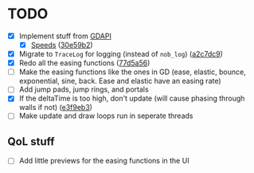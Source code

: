 
# TODO

- [x] Implement stuff from [GDAPI](https://github.com/Rekkonnect/GDAPI/tree/master/GDAPI/GDAPI/Information/GeometryDash)
  - [x] [Speeds](https://github.com/Rekkonnect/GDAPI/blob/master/GDAPI/GDAPI/Information/GeometryDash/Speeds.cs) ([30e59b2](https://github.com/gstaaij/geometryfoss/commit/30e59b21d046810c813d2a1b337419a691bcf11a))
- [x] Migrate to `TraceLog` for logging (instead of `nob_log`) ([a2c7dc9](https://github.com/gstaaij/geometryfoss/commit/a2c7dc98b2d1f49c7de5e583345c6bfe2ca0c9ef))
- [x] Redo all the easing functions ([77d5a56](https://github.com/gstaaij/geometryfoss/commit/77d5a567de17e3dce496d1a17e2d79d3d2b19aa1))
- [ ] Make the easing functions like the ones in GD (ease, elastic, bounce, exponential, sine, back. Ease and elastic have an easing rate)
- [ ] Add jump pads, jump rings, and portals
- [x] If the deltaTime is too high, don't update (will cause phasing through walls if not) ([e3f9eb3](https://github.com/gstaaij/geometryfoss/commit/e3f9eb369315e5b61cb2e5bbb26de1ce17afa1ba))
- [ ] Make update and draw loops run in seperate threads

## QoL stuff

- [ ] Add little previews for the easing functions in the UI
